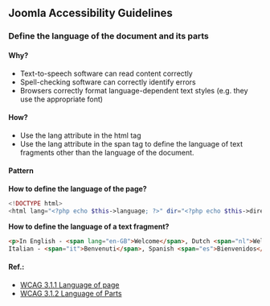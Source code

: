 ## Joomla Accessibility Guidelines
### Define the language of the document and its parts
#### Why?
* Text-to-speech software can read content correctly
* Spell-checking software can correctly identify errors
* Browsers correctly format language-dependent text styles (e.g. they use the appropriate font)
#### How?
* Use the lang attribute in the html tag
* Use the lang attribute in the span tag to define the language of text fragments other than the language of the document.
#### Pattern
**How to define the language of the page?**
```php
<!DOCTYPE html>
<html lang="<?php echo $this->language; ?>" dir="<?php echo $this->direction; ?>">
```
**How to define the language of a text fragment?** 
```html
<p>In English - <span lang="en-GB">Welcome</span>, Dutch <span="nl">Welkom</span>, French <span="fr">Bienvenue</span>, German <span="de">Willkommen</span>,  
Italian - <span="it">Benvenuti</span>, Spanish <span="es">Bienvenidos</span>, Polish - <span="pl">Witamy</span>.</p>
```
#### Ref.:
* [WCAG 3.1.1 Language of page](https://www.w3.org/TR/WCAG21/#language-of-page)
* [WCAG 3.1.2 Language of Parts](https://www.w3.org/TR/WCAG21/#language-of-parts)
